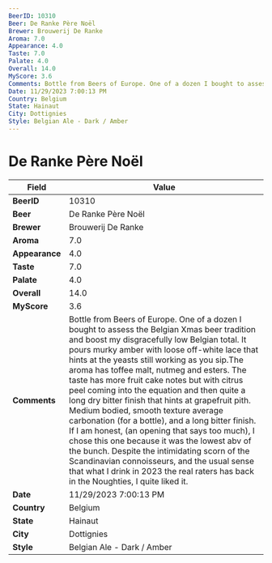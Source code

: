 ```yaml
---
BeerID: 10310
Beer: De Ranke Père Noël
Brewer: Brouwerij De Ranke
Aroma: 7.0
Appearance: 4.0
Taste: 7.0
Palate: 4.0
Overall: 14.0
MyScore: 3.6
Comments: Bottle from Beers of Europe. One of a dozen I bought to assess the Belgian Xmas beer tradition and boost my disgracefully low Belgian total. It pours murky amber with loose off-white lace that hints at the yeasts still working as you sip.The aroma has toffee malt, nutmeg and esters. The taste has  more fruit cake notes but with citrus peel coming into the equation and then quite a long dry bitter finish that hints at grapefruit pith. Medium bodied, smooth texture average carbonation (for a bottle), and a long bitter finish. If I am honest, (an opening that says too much), I chose this one because it was the lowest abv of the bunch. Despite the intimidating scorn of the Scandinavian connoisseurs, and the usual sense that what I drink in 2023 the real raters has back in the Noughties, I quite liked it.
Date: 11/29/2023 7:00:13 PM
Country: Belgium
State: Hainaut
City: Dottignies
Style: Belgian Ale - Dark / Amber
---
```


# De Ranke Père Noël

| Field         | Value |
|---------------|-------|
| **BeerID** | 10310 |
| **Beer** | De Ranke Père Noël |
| **Brewer** | Brouwerij De Ranke |
| **Aroma** | 7.0 |
| **Appearance** | 4.0 |
| **Taste** | 7.0 |
| **Palate** | 4.0 |
| **Overall** | 14.0 |
| **MyScore** | 3.6 |
| **Comments** | Bottle from Beers of Europe. One of a dozen I bought to assess the Belgian Xmas beer tradition and boost my disgracefully low Belgian total. It pours murky amber with loose off-white lace that hints at the yeasts still working as you sip.The aroma has toffee malt, nutmeg and esters. The taste has  more fruit cake notes but with citrus peel coming into the equation and then quite a long dry bitter finish that hints at grapefruit pith. Medium bodied, smooth texture average carbonation (for a bottle), and a long bitter finish. If I am honest, (an opening that says too much), I chose this one because it was the lowest abv of the bunch. Despite the intimidating scorn of the Scandinavian connoisseurs, and the usual sense that what I drink in 2023 the real raters has back in the Noughties, I quite liked it. |
| **Date** | 11/29/2023 7:00:13 PM |
| **Country** | Belgium |
| **State** | Hainaut |
| **City** | Dottignies |
| **Style** | Belgian Ale - Dark / Amber |
